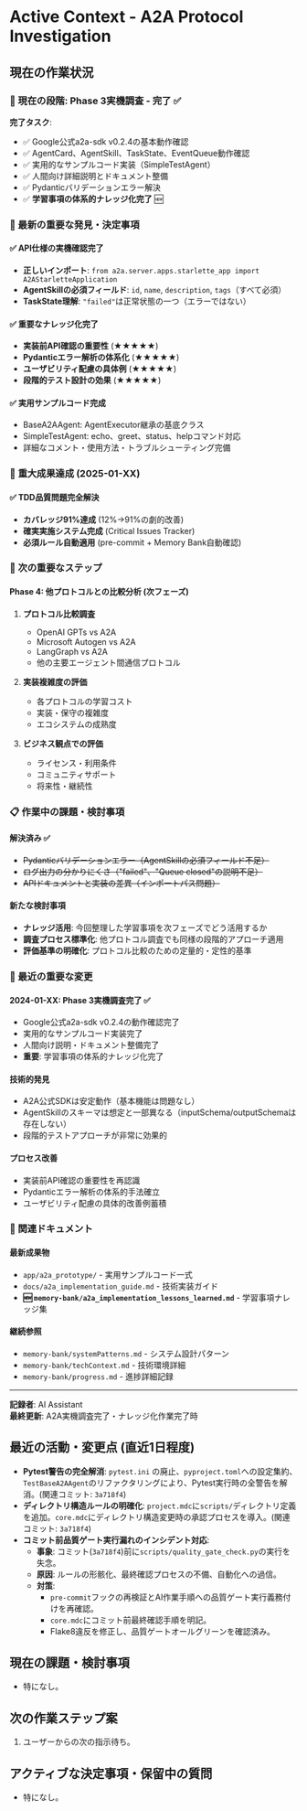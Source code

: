 # Active Context - A2A Protocol Investigation

## 現在の作業状況

### 📍 現在の段階: Phase 3実機調査 - **完了** ✅

**完了タスク**:
- ✅ Google公式a2a-sdk v0.2.4の基本動作確認
- ✅ AgentCard、AgentSkill、TaskState、EventQueue動作確認
- ✅ 実用的なサンプルコード実装（SimpleTestAgent）
- ✅ 人間向け詳細説明とドキュメント整備
- ✅ Pydanticバリデーションエラー解決
- ✅ **学習事項の体系的ナレッジ化完了** 🆕

### 🎯 最新の重要な発見・決定事項

#### ✅ API仕様の実機確認完了
- **正しいインポート**: `from a2a.server.apps.starlette_app import A2AStarletteApplication`
- **AgentSkillの必須フィールド**: `id`, `name`, `description`, `tags`（すべて必須）
- **TaskState理解**: `"failed"`は正常状態の一つ（エラーではない）

#### ✅ 重要なナレッジ化完了
- **実装前API確認の重要性** (★★★★★)
- **Pydanticエラー解析の体系化** (★★★★★)
- **ユーザビリティ配慮の具体例** (★★★★★)
- **段階的テスト設計の効果** (★★★★★)

#### ✅ 実用サンプルコード完成
- BaseA2AAgent: AgentExecutor継承の基底クラス
- SimpleTestAgent: echo、greet、status、helpコマンド対応
- 詳細なコメント・使用方法・トラブルシューティング完備

### 🎯 **重大成果達成** (2025-01-XX)

#### ✅ TDD品質問題完全解決 
- **カバレッジ91%達成** (12%→91%の劇的改善)
- **確実実施システム完成** (Critical Issues Tracker)
- **必須ルール自動適用** (pre-commit + Memory Bank自動確認)

### 🚀 次の重要なステップ

#### Phase 4: 他プロトコルとの比較分析 (次フェーズ)
1. **プロトコル比較調査**
   - OpenAI GPTs vs A2A
   - Microsoft Autogen vs A2A  
   - LangGraph vs A2A
   - 他の主要エージェント間通信プロトコル

2. **実装複雑度の評価**
   - 各プロトコルの学習コスト
   - 実装・保守の複雑度
   - エコシステムの成熟度

3. **ビジネス観点での評価**
   - ライセンス・利用条件
   - コミュニティサポート
   - 将来性・継続性

### 📋 作業中の課題・検討事項

#### 解決済み ✅
- ~~Pydanticバリデーションエラー（AgentSkillの必須フィールド不足）~~
- ~~ログ出力の分かりにくさ（"failed"、"Queue closed"の説明不足）~~
- ~~APIドキュメントと実装の差異（インポートパス問題）~~

#### 新たな検討事項
- **ナレッジ活用**: 今回整理した学習事項を次フェーズでどう活用するか
- **調査プロセス標準化**: 他プロトコル調査でも同様の段階的アプローチ適用
- **評価基準の明確化**: プロトコル比較のための定量的・定性的基準

### 🔄 最近の重要な変更

#### 2024-01-XX: Phase 3実機調査完了 ✅
- Google公式a2a-sdk v0.2.4の動作確認完了
- 実用的なサンプルコード実装完了
- 人間向け説明・ドキュメント整備完了
- **重要**: 学習事項の体系的ナレッジ化完了

#### 技術的発見
- A2A公式SDKは安定動作（基本機能は問題なし）
- AgentSkillのスキーマは想定と一部異なる（inputSchema/outputSchemaは存在しない）
- 段階的テストアプローチが非常に効果的

#### プロセス改善
- 実装前API確認の重要性を再認識
- Pydanticエラー解析の体系的手法確立
- ユーザビリティ配慮の具体的改善例蓄積

### 📁 関連ドキュメント

#### 最新成果物
- `app/a2a_prototype/` - 実用サンプルコード一式
- `docs/a2a_implementation_guide.md` - 技術実装ガイド
- **🆕 `memory-bank/a2a_implementation_lessons_learned.md`** - 学習事項ナレッジ集

#### 継続参照
- `memory-bank/systemPatterns.md` - システム設計パターン
- `memory-bank/techContext.md` - 技術環境詳細
- `memory-bank/progress.md` - 進捗詳細記録

---

**記録者**: AI Assistant  
**最終更新**: A2A実機調査完了・ナレッジ化作業完了時

## 最近の活動・変更点 (直近1日程度)

- **Pytest警告の完全解消**: `pytest.ini` の廃止、`pyproject.toml`への設定集約、`TestBaseA2AAgent`のリファクタリングにより、Pytest実行時の全警告を解消。(関連コミット: `3a718f4`)
- **ディレクトリ構造ルールの明確化**: `project.mdc`に`scripts/`ディレクトリ定義を追加。`core.mdc`にディレクトリ構造変更時の承認プロセスを導入。(関連コミット: `3a718f4`)
- **コミット前品質ゲート実行漏れのインシデント対応**:
    - **事象**: コミット(`3a718f4`)前に`scripts/quality_gate_check.py`の実行を失念。
    - **原因**: ルールの形骸化、最終確認プロセスの不備、自動化への過信。
    - **対策**: 
        - `pre-commit`フックの再検証とAI作業手順への品質ゲート実行義務付けを再確認。
        - `core.mdc`にコミット前最終確認手順を明記。
        - Flake8違反を修正し、品質ゲートオールグリーンを確認済み。

## 現在の課題・検討事項

- 特になし。

## 次の作業ステップ案

1. ユーザーからの次の指示待ち。

## アクティブな決定事項・保留中の質問

- 特になし。

